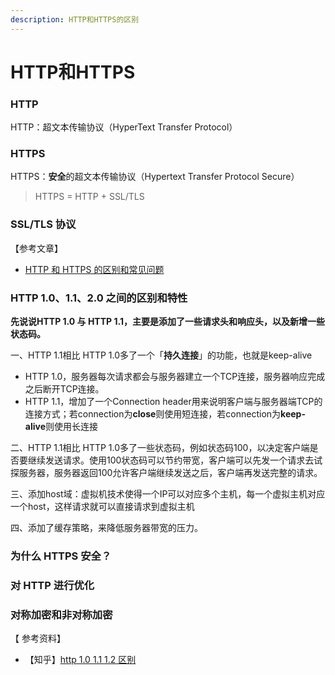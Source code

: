 ```yaml
---
description: HTTP和HTTPS的区别
---
```


# HTTP和HTTPS

### HTTP

HTTP：超文本传输协议（HyperText Transfer Protocol）

### HTTPS

HTTPS：**安全**的超文本传输协议（Hypertext Transfer Protocol Secure）

> HTTPS = HTTP + SSL/TLS

### SSL/TLS 协议

【参考文章】

* [HTTP 和 HTTPS 的区别和常见问题](https://www.cnblogs.com/aidixie/p/11764181.html)

### HTTP 1.0、1.1、2.0 之间的区别和特性

**先说说HTTP 1.0 与 HTTP 1.1，主要是添加了一些请求头和响应头，以及新增一些状态码。**

一、HTTP 1.1相比 HTTP 1.0多了一个「**持久连接**」的功能，也就是keep-alive

* HTTP 1.0，服务器每次请求都会与服务器建立一个TCP连接，服务器响应完成之后断开TCP连接。
* HTTP 1.1，增加了一个Connection header用来说明客户端与服务器端TCP的连接方式；若connection为**close**则使用短连接，若connection为**keep-alive**则使用长连接

二、HTTP 1.1相比 HTTP 1.0多了一些状态码，例如状态码100，以决定客户端是否要继续发送请求。使用100状态码可以节约带宽，客户端可以先发一个请求去试探服务器，服务器返回100允许客户端继续发送之后，客户端再发送完整的请求。

三、添加host域：虚拟机技术使得一个IP可以对应多个主机，每一个虚拟主机对应一个host，这样请求就可以直接请求到虚拟主机

四、添加了缓存策略，来降低服务器带宽的压力。

### 为什么 HTTPS 安全？

### 对 HTTP 进行优化

### 对称加密和非对称加密



【 参考资料】

*  【知乎】[http 1.0 1.1 1.2 区别 ](https://zhuanlan.zhihu.com/p/308381209)

